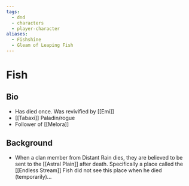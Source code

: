 ```yaml
---
tags:
  - dnd
  - characters
  - player-character
aliases:
  - Fishshine
  - Gleam of Leaping Fish
---
```

# Fish
## Bio
- Has died once. Was revivified by [[Emi]]
- [[Tabaxi]] Paladin/rogue
- Follower of [[Melora]]
## Background
- When a clan member from Distant Rain dies, they are believed to be sent to the [[Astral Plain]] after death. Specifically a place called the [[Endless Stream]] Fish did not see this place when he died (temporarily)...